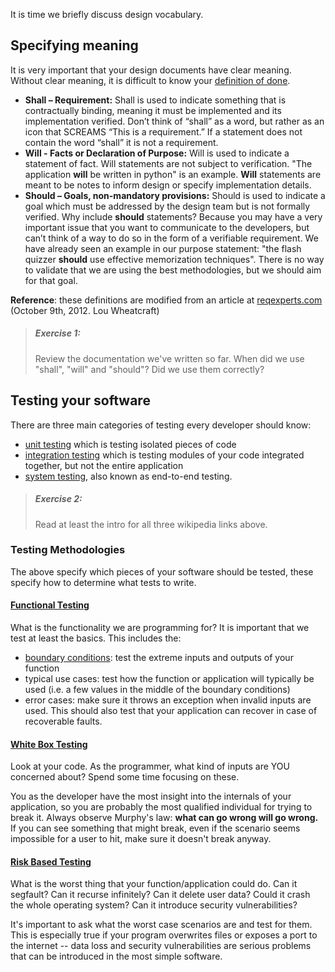 It is time we briefly discuss design vocabulary.

## Specifying meaning
It is very important that your design documents have clear meaning. Without
clear meaning, it is difficult to know your [definition of done][1].

- **Shall – Requirement:**  Shall is used to indicate something that is
  contractually binding, meaning it must be implemented and its
  implementation verified. Don’t think of “shall” as a word, but
  rather as an icon that SCREAMS “This is a requirement.”  If a statement
  does not contain the word “shall” it is not a requirement.
- **Will - Facts or Declaration of Purpose:** Will is used to indicate a
  statement of fact. Will statements are not subject to verification.
  "The application **will** be written in python" is an example.
  **Will** statements are meant to be notes to inform design
  or specify implementation details.
- **Should – Goals, non-mandatory provisions:** Should is used to indicate a
  goal which must be addressed by the design team but is not formally
  verified. Why include **should** statements? Because you may have a very
  important issue that you want to communicate to the developers, but can’t
  think of a way to do so in the form of a verifiable requirement. We have
  already seen an example in our purpose statement: "the flash quizzer
  **should** use effective memorization techniques". There is no way to
  validate that we are using the best methodologies, but we should aim for that
  goal.

**Reference**: these definitions are modified from an article at
[reqexperts.com][2] (October 9th, 2012. Lou Wheatcraft)

[1]: https://www.agilealliance.org/glossary/definition-of-done/
[2]: http://reqexperts.com/blog/2012/10/using-the-correct-terms-shall-will-should/

> ##### Exercise 1:
> Review the documentation we've written so far. When did we use "shall",
> "will" and "should"? Did we use them correctly?

## Testing your software
There are three main categories of testing every developer should know:
- [unit testing][10] which is testing isolated pieces of code
- [integration testing][11] which is testing modules of your code integrated
	together, but not the entire application
- [system testing][12], also known as end-to-end testing.

> ##### Exercise 2:
> Read at least the intro for all three wikipedia links above.

[10]: https://en.wikipedia.org/wiki/Unit_testing
[11]: https://en.wikipedia.org/wiki/Integration_testing
[12]: https://en.wikipedia.org/wiki/System_testing

### Testing Methodologies

The above specify which pieces of your software should be tested,
these specify how to determine what tests to write.

#### [Functional Testing][20]
What is the functionality we are programming for? It is important that
we test at least the basics. This includes the:
- [boundary conditions][21]: test the extreme inputs and outputs of your
    function
- typical use cases: test how the function or application will typically be used
    (i.e. a few values in the middle of the boundary conditions)
- error cases: make sure it throws an exception when invalid
    inputs are used. This should also test that your application can recover
    in case of recoverable faults.

#### [White Box Testing][22]
Look at your code. As the programmer, what kind of inputs are YOU concerned
about? Spend some time focusing on these.

You as the developer have the most insight into the internals of your
application, so you are probably the most qualified individual for trying to
break it. Always observe Murphy's law: **what can go wrong will go wrong.**
If you can see something that might break, even if the scenario seems
impossible for a user to hit, make sure it doesn't break anyway.

#### [Risk Based Testing][23]
What is the worst thing that your function/application could do. Can it
segfault? Can it recurse infinitely? Can it delete user data? Could it crash
the whole operating system? Can it introduce security vulnerabilities?

It's important to ask what the worst case scenarios are and test for them.
This is especially true if your program overwrites files or exposes a port
to the internet -- data loss and security vulnerabilities are serious
problems that can be introduced in the most simple software.


[20]: https://en.wikipedia.org/wiki/Functional_testing
[21]: https://en.wikipedia.org/wiki/Boundary_testing
[22]: https://en.wikipedia.org/wiki/White-box_testing
[23]: https://en.wikipedia.org/wiki/Risk-based_testing

